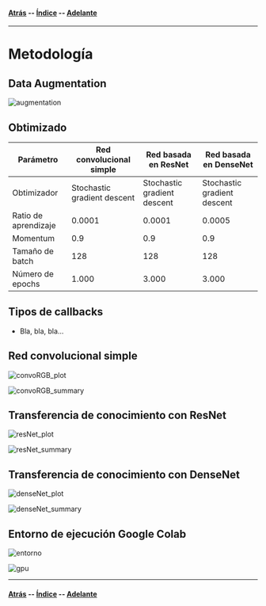 #### [Atrás](introduccion.md) -- [Índice](index.md) -- [Adelante](datos.md)
***

# Metodología

## Data Augmentation

![augmentation](metodologia/augmentation.png)

## Obtimizado

| Parámetro | Red convolucional simple | Red basada en ResNet| Red basada en DenseNet |
| ------------- | ------------- | ------------- | ------------- |
| Obtimizador | Stochastic gradient descent | Stochastic gradient descent | Stochastic gradient descent |
| Ratio de aprendizaje | 0.0001 | 0.0001 | 0.0005 |
| Momentum | 0.9 | 0.9 | 0.9 |
| Tamaño de batch | 128 | 128 | 128 |
| Número de epochs | 1.000 | 3.000 | 3.000 |

## Tipos de callbacks

- Bla, bla, bla...

## Red convolucional simple

![convoRGB_plot](convoRGB/convoRGB_plot.png)

![convoRGB_summary](convoRGB/convoRGB_summary.png)


## Transferencia de conocimiento con ResNet

![resNet_plot](resNet/resNet_plot.png)

![resNet_summary](resNet/resNet_summary.png)


## Transferencia de conocimiento con DenseNet

![denseNet_plot](denseNet/denseNet_plot.png)

![denseNet_summary](denseNet/denseNet_summary.png)


## Entorno de ejecución Google Colab

![entorno](colab/entorno.png)

![gpu](colab/gpu.png)

***
#### [Atrás](introduccion.md) -- [Índice](index.md) -- [Adelante](datos.md)

